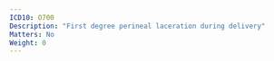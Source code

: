 ```yaml
---
ICD10: O700
Description: "First degree perineal laceration during delivery"
Matters: No
Weight: 0
---
```


